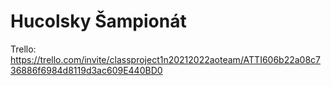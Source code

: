 # Hucolsky Šampionát

Trello:  https://trello.com/invite/classproject1n20212022aoteam/ATTI606b22a08c736886f6984d8119d3ac609E440BD0
